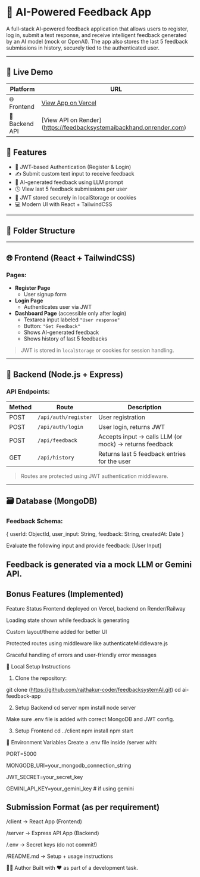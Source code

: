 # 💬 AI-Powered Feedback App

A full-stack AI-powered feedback application that allows users to register, log in, submit a text response, and receive intelligent feedback generated by an AI model (mock or OpenAI). The app also stores the last 5 feedback submissions in history, securely tied to the authenticated user.

---

## 🔗 Live Demo

| Platform      | URL                                                        |
|---------------|-------------------------------------------------------------|
| 🌐 Frontend    | [View App on Vercel](https://feedbacksystem-ai.vercel.app/)      |
| 🚀 Backend API | [View API on Render] (https://feedbacksystemaibackhand.onrender.com)     |

## 🚀 Features

- 🔐 JWT-based Authentication (Register & Login)
- ✍️ Submit custom text input to receive feedback
- 🤖 AI-generated feedback using LLM prompt
- 🕓 View last 5 feedback submissions per user
- 🔐 JWT stored securely in localStorage or cookies
- 💻 Modern UI with React + TailwindCSS

---

## 📁 Folder Structure


---

## 🌐 Frontend (React + TailwindCSS)

### Pages:

- **Register Page**
  - User signup form
- **Login Page**
  - Authenticates user via JWT
- **Dashboard Page** (accessible only after login)
  - Textarea input labeled `"User response"`
  - Button: `"Get Feedback"`
  - Shows AI-generated feedback
  - Shows history of last 5 feedbacks

> JWT is stored in `localStorage` or cookies for session handling.

---

## 🔧 Backend (Node.js + Express)

### API Endpoints:

| Method | Route                | Description                                        |
|--------|----------------------|----------------------------------------------------|
| POST   | `/api/auth/register` | User registration                                 |
| POST   | `/api/auth/login`    | User login, returns JWT                           |
| POST   | `/api/feedback`      | Accepts input → calls LLM (or mock) → returns feedback |
| GET    | `/api/history`       | Returns last 5 feedback entries for the user      |

> Routes are protected using JWT authentication middleware.

---

## 🗃️ Database (MongoDB)

### Feedback Schema:

{
  userId: ObjectId,
  user_input: String,
  feedback: String,
  createdAt: Date
}

Evaluate the following input and provide feedback:
[User Input]


 ## Feedback is generated via a mock LLM or Gemini API.

## Bonus Features (Implemented)
Feature	Status
 Frontend deployed on Vercel, backend on Render/Railway	

 Loading state shown while feedback is generating	

 Custom layout/theme added for better UI	

 Protected routes using middleware like authenticateMiddleware.js	

 Graceful handling of errors and user-friendly error messages	


🧪 Local Setup Instructions
1. Clone the repository:

git clone (https://github.com/rajthakur-coder/feedbacksystemAI.git)
cd ai-feedback-app


2. Setup Backend
cd server
npm install
node server

Make sure .env file is added with correct MongoDB and JWT config.

3. Setup Frontend
cd ../client
npm install
npm start

🔑 Environment Variables
Create a .env file inside /server with:

PORT=5000

MONGODB_URI=your_mongodb_connection_string

JWT_SECRET=your_secret_key

GEMINI_API_KEY=your_gemini_key  # if using gemini


## Submission Format (as per requirement)
/client        → React App (Frontend)

/server        → Express API App (Backend)

/.env          → Secret keys (do not commit!)

/README.md     → Setup + usage instructions




🧑‍💻 Author
Built with ❤️ as part of a development task.
